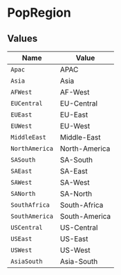 # PopRegion


## Values

| Name           | Value          |
| -------------- | -------------- |
| `Apac`         | APAC           |
| `Asia`         | Asia           |
| `AFWest`       | AF-West        |
| `EUCentral`    | EU-Central     |
| `EUEast`       | EU-East        |
| `EUWest`       | EU-West        |
| `MiddleEast`   | Middle-East    |
| `NorthAmerica` | North-America  |
| `SASouth`      | SA-South       |
| `SAEast`       | SA-East        |
| `SAWest`       | SA-West        |
| `SANorth`      | SA-North       |
| `SouthAfrica`  | South-Africa   |
| `SouthAmerica` | South-America  |
| `USCentral`    | US-Central     |
| `USEast`       | US-East        |
| `USWest`       | US-West        |
| `AsiaSouth`    | Asia-South     |